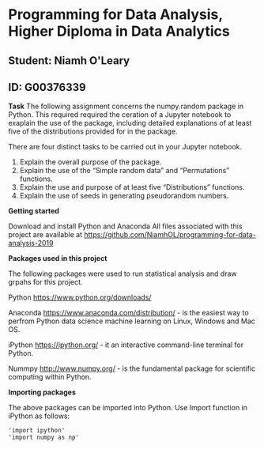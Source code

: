 # Programming for Data Analysis, Higher Diploma in Data Analytics
## Student: Niamh O'Leary
## ID: G00376339

**Task**
The following assignment concerns the numpy.random package in Python. This required 
required the ceration of a Jupyter notebook to exaplain the use of the package, including
detailed explanations of at least five of the distributions provided for in the package.

There are four distinct tasks to be carried out in your Jupyter notebook.
1. Explain the overall purpose of the package.
2. Explain the use of the “Simple random data” and “Permutations” functions.
3. Explain the use and purpose of at least five “Distributions” functions.
4. Explain the use of seeds in generating pseudorandom numbers.

**Getting started**

Download and install Python and Anaconda
All files associated with this project are available at https://github.com/NiamhOL/programming-for-data-analysis-2019

**Packages used in this project**

The following packages were used to run statistical analysis and draw grpahs for this project.

Python https://www.python.org/downloads/

Anaconda https://www.anaconda.com/distribution/ - is the easiest way to perfrom Python data science machine learning on Linux, Windows and Mac OS.

iPython https://ipython.org/ - it an interactive command-line terminal for Python.

Nummpy http://www.numpy.org/ - is the fundamental package for scientific computing within Python.

**Importing packages**

The above packages can be imported into Python. Use Import function in iPython as follows:

    'import ipython'
    'import numpy as np'


